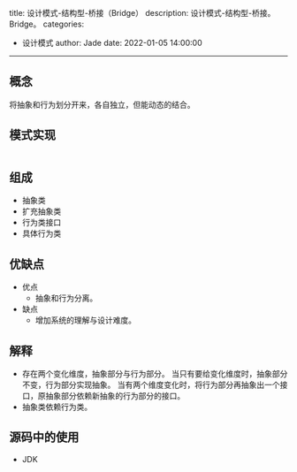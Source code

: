 title: 设计模式-结构型-桥接（Bridge）
description: 设计模式-结构型-桥接。Bridge。
categories:
  - 设计模式
author: Jade
date: 2022-01-05 14:00:00
---

## 概念
将抽象和行为划分开来，各自独立，但能动态的结合。

## 模式实现
```java

```

## 组成
- 抽象类
- 扩充抽象类
- 行为类接口
- 具体行为类

## 优缺点
- 优点
  - 抽象和行为分离。
- 缺点
  - 增加系统的理解与设计难度。

## 解释
- 存在两个变化维度，抽象部分与行为部分。
    当只有要给变化维度时，抽象部分不变，行为部分实现抽象。
    当有两个维度变化时，将行为部分再抽象出一个接口，原抽象部分依赖新抽象的行为部分的接口。
- 抽象类依赖行为类。

## 源码中的使用
- JDK
